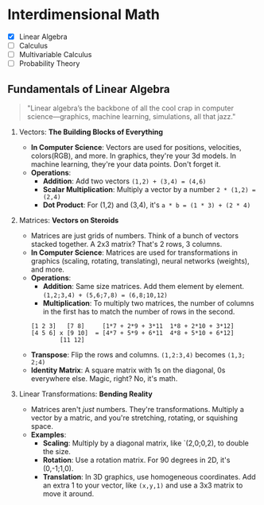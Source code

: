 # Interdimensional Math 

- [x] Linear Algebra
- [ ] Calculus
- [ ] Multivariable Calculus
- [ ] Probability Theory

## Fundamentals of Linear Algebra

> "Linear algebra’s the backbone of all the cool crap in computer science—graphics, machine learning, simulations, all that jazz."

1. Vectors: **The Building Blocks of Everything**
    - **In Computer Science**: Vectors are used for positions, velocities, colors(RGB), and more. In graphics, they're your 3d models. In machine learning, they're your data points. Don't forget it.
    - **Operations**:
        - **Addition**: Add two vectors `(1,2) + (3,4) = (4,6)`
        - **Scalar Multiplication**: Multiply a vector by a number `2 * (1,2) = (2,4)`
        - **Dot Product**: For (1,2) and (3,4), it's `a * b = (1 * 3) + (2 * 4)`


2. Matrices: **Vectors on Steroids**
    - Matrices are just grids of numbers. Think of a bunch of vectors stacked together. A 2x3 matrix? That's 2 rows, 3 columns.
    - **In Computer Science**: Matrices are used for transformations in graphics (scaling, rotating, translating), neural networks (weights), and more.
    - **Operations**:
        - **Addition**: Same size matrices. Add them element by element. `(1,2;3,4) + (5,6;7,8) = (6,8;10,12)`
        - **Multiplication**: To multiply two matrices, the number of columns in the first has to match the number of rows in the second. 
        ```
        [1 2 3]   [7 8]     [1*7 + 2*9 + 3*11  1*8 + 2*10 + 3*12]
        [4 5 6] x [9 10]  = [4*7 + 5*9 + 6*11  4*8 + 5*10 + 6*12]
                [11 12]
        ```
    - **Transpose**: Flip the rows and columns. `(1,2:3,4)` becomes `(1,3; 2;4)`
    - **Identity Matrix**: A square matrix with 1s on the diagonal, 0s everywhere else. Magic, right? No, it's math.


3. Linear Transformations: **Bending Reality**
    - Matrices aren't *just* numbers. They're transformations. Multiply a vector by a matric, and you're stretching, rotating, or squishing space.
    - **Examples**:
        - **Scaling**: Multiply by a diagonal matrix, like `(2,0;0,2), to double the size.
        - **Rotation**: Use a rotation matrix. For 90 degrees in 2D, it's (0,-1;1,0).
        - **Translation**: In 3D graphics, use homogeneous coordinates. Add an extra 1 to your vector, like `(x,y,1)` and use a 3x3 matrix to move it around.


